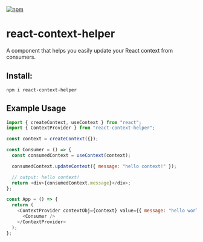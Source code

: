 [![npm](https://img.shields.io/npm/v/react-context-helper.svg)](https://www.npmjs.com/package/react-context-helper)

# react-context-helper

A component that helps you easily update your React context from consumers.

## Install:

`npm i react-context-helper`

## Example Usage

```js
import { createContext, useContext } from "react";
import { ContextProvider } from "react-context-helper";

const context = createContext({});

const Consumer = () => {
  const consumedContext = useContext(context);

  consumedContext.updateContext({ message: "hello context!" });

  // output: hello context!
  return <div>{consumedContext.message}</div>;
};

const App = () => {
  return (
    <ContextProvider contextObj={context} value={{ message: "hello world" }}>
      <Consumer />
    </ContextProvider>
  );
};
```
